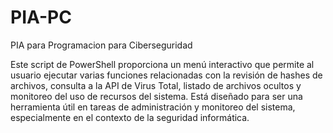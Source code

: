 # PIA-PC
PIA para Programacion para Ciberseguridad

Este script de PowerShell proporciona un menú interactivo que permite al usuario ejecutar varias funciones relacionadas con la revisión de hashes de archivos, consulta a la API de Virus Total, listado de archivos ocultos y monitoreo del uso de recursos del sistema. Está diseñado para ser una herramienta útil en tareas de administración y monitoreo del sistema, especialmente en el contexto de la seguridad informática. 

